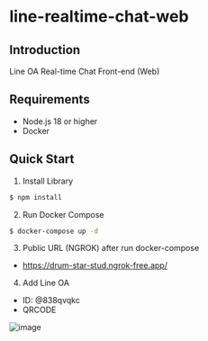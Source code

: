 # line-realtime-chat-web

## Introduction
Line OA Real-time Chat Front-end (Web)
## Requirements
- Node.js 18 or higher
- Docker
## Quick Start
1. Install Library
``` bash
$ npm install
```
2. Run Docker Compose
``` bash
$ docker-compose up -d
```
3. Public URL (NGROK) after run docker-compose
- https://drum-star-stud.ngrok-free.app/ 
4. Add Line OA
- ID: @838qvqkc
- QRCODE
  
![image](https://github.com/Much-Arisz/line-realtime-chat-web/assets/56961503/3407b73b-247b-4472-b0f3-49936801da0b)
